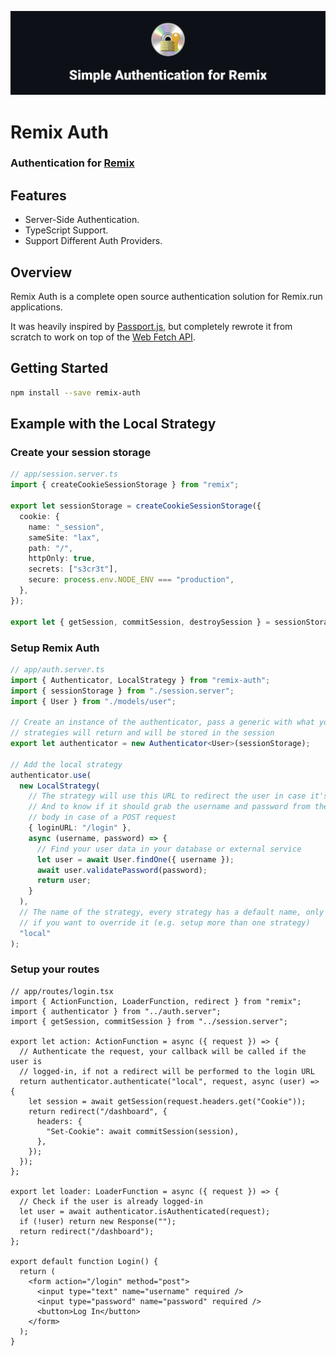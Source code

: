 ![](/assets/header.png)

# Remix Auth

### Authentication for [Remix](https://remix.run/)

## Features

- Server-Side Authentication.
- TypeScript Support.
- Support Different Auth Providers.

## Overview

Remix Auth is a complete open source authentication solution for Remix.run applications.

It was heavily inspired by [Passport.js](https://passportjs.org), but completely rewrote it from scratch to work on top of the [Web Fetch API](https://developer.mozilla.org/en-US/docs/Web/API/Fetch_API).

## Getting Started

```bash
npm install --save remix-auth
```

## Example with the Local Strategy

### Create your session storage

```ts
// app/session.server.ts
import { createCookieSessionStorage } from "remix";

export let sessionStorage = createCookieSessionStorage({
  cookie: {
    name: "_session",
    sameSite: "lax",
    path: "/",
    httpOnly: true,
    secrets: ["s3cr3t"],
    secure: process.env.NODE_ENV === "production",
  },
});

export let { getSession, commitSession, destroySession } = sessionStorage;
```

### Setup Remix Auth

```ts
// app/auth.server.ts
import { Authenticator, LocalStrategy } from "remix-auth";
import { sessionStorage } from "./session.server";
import { User } from "./models/user";

// Create an instance of the authenticator, pass a generic with what your
// strategies will return and will be stored in the session
export let authenticator = new Authenticator<User>(sessionStorage);

// Add the local strategy
authenticator.use(
  new LocalStrategy(
    // The strategy will use this URL to redirect the user in case it's logged-in
    // And to know if it should grab the username and password from the request
    // body in case of a POST request
    { loginURL: "/login" },
    async (username, password) => {
      // Find your user data in your database or external service
      let user = await User.findOne({ username });
      await user.validatePassword(password);
      return user;
    }
  ),
  // The name of the strategy, every strategy has a default name, only add one
  // if you want to override it (e.g. setup more than one strategy)
  "local"
);
```

### Setup your routes

```tsx
// app/routes/login.tsx
import { ActionFunction, LoaderFunction, redirect } from "remix";
import { authenticator } from "../auth.server";
import { getSession, commitSession } from "../session.server";

export let action: ActionFunction = async ({ request }) => {
  // Authenticate the request, your callback will be called if the user is
  // logged-in, if not a redirect will be performed to the login URL
  return authenticator.authenticate("local", request, async (user) => {
    let session = await getSession(request.headers.get("Cookie"));
    return redirect("/dashboard", {
      headers: {
        "Set-Cookie": await commitSession(session),
      },
    });
  });
};

export let loader: LoaderFunction = async ({ request }) => {
  // Check if the user is already logged-in
  let user = await authenticator.isAuthenticated(request);
  if (!user) return new Response("");
  return redirect("/dashboard");
};

export default function Login() {
  return (
    <form action="/login" method="post">
      <input type="text" name="username" required />
      <input type="password" name="password" required />
      <button>Log In</button>
    </form>
  );
}
```
